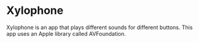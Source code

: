 # Xylophone

Xylophone is an app that plays different sounds for different buttons. 
This app uses  an Apple library called AVFoundation.




